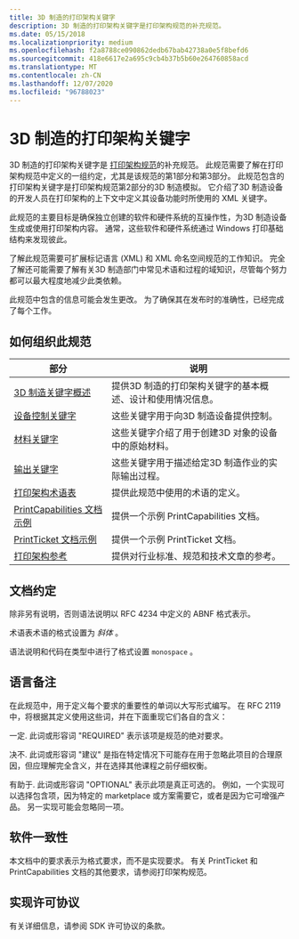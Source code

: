 ```yaml
---
title: 3D 制造的打印架构关键字
description: 3D 制造的打印架构关键字是打印架构规范的补充规范。
ms.date: 05/15/2018
ms.localizationpriority: medium
ms.openlocfilehash: f2a8788ce090862dedb67bab42738a0e5f8befd6
ms.sourcegitcommit: 418e6617e2a695c9cb4b37b5b60e264760858acd
ms.translationtype: MT
ms.contentlocale: zh-CN
ms.lasthandoff: 12/07/2020
ms.locfileid: "96788023"
---
```

# <a name="print-schema-keywords-for-3d-manufacturing"></a>3D 制造的打印架构关键字

3D 制造的打印架构关键字是 [打印架构规范](https://download.microsoft.com/download/d/e/c/deca6e6b-3e81-48e7-b7ef-6d92a547d03c/print-schema-spec-2-0.zip)的补充规范。 此规范需要了解在打印架构规范中定义的一组约定，尤其是该规范的第1部分和第3部分。 此规范包含的打印架构关键字是打印架构规范第2部分的3D 制造模拟。 它介绍了3D 制造设备的开发人员在打印架构的上下文中定义其设备功能时所使用的 XML 关键字。

此规范的主要目标是确保独立创建的软件和硬件系统的互操作性，为3D 制造设备生成或使用打印架构内容。 通常，这些软件和硬件系统通过 Windows 打印基础结构来发现彼此。

了解此规范需要可扩展标记语言 (XML) 和 XML 命名空间规范的工作知识。 完全了解还可能需要了解有关3D 制造部门中常见术语和过程的域知识，尽管每个努力都可以最大程度地减少此类依赖。

此规范中包含的信息可能会发生更改。 为了确保其在发布时的准确性，已经完成了每个工作。

## <a name="how-this-specification-is-organized"></a>如何组织此规范

| 部分                                                                     | 说明                                                                                                |
|-----------------------------------------------------------------------------|------------------------------------------------------------------------------------------------------------|
| [3D 制造关键字概述](3d-manufacturing-keywords-overview.md) | 提供3D 制造的打印架构关键字的基本概述、设计和使用情况信息。 |
| [设备控制关键字](device-control-keywords.md)                       | 这些关键字用于向3D 制造设备提供控制。                               |
| [材料关键字](material-keywords.md)                                   | 这些关键字介绍了用于创建3D 对象的设备中的原始材料。                          |
| [输出关键字](output-keywords.md)                                       | 这些关键字用于描述给定3D 制造作业的实际输出过程。          |
| [打印架构术语表](print-schema-glossary.md)                           | 提供此规范中使用的术语的定义。                                                 |
| [PrintCapabilities 文档示例](example-printcapabilities-document.md) | 提供一个示例 PrintCapabilities 文档。                                                            |
| [PrintTicket 文档示例](example-printticket-document.md)             | 提供一个示例 PrintTicket 文档。                                                                  |
| [打印架构参考](print-schema-references.md)                       | 提供对行业标准、规范和技术文章的参考。                         |

## <a name="document-conventions"></a>文档约定

除非另有说明，否则语法说明以 RFC 4234 中定义的 ABNF 格式表示。

术语表术语的格式设置为 *斜体* 。

语法说明和代码在类型中进行了格式设置 `monospace` 。

## <a name="language-notes"></a>语言备注

在此规范中，用于定义每个要求的重要性的单词以大写形式编写。 在 RFC 2119 中，将根据其定义使用这些词，并在下面重现它们各自的含义：

一定. 此词或形容词 "REQUIRED" 表示该项是规范的绝对要求。

决不. 此词或形容词 "建议" 是指在特定情况下可能存在用于忽略此项目的合理原因，但应理解完全含义，并在选择其他课程之前仔细权衡。

有助于. 此词或形容词 "OPTIONAL" 表示此项是真正可选的。 例如，一个实现可以选择包含项，因为特定的 marketplace 或方案需要它，或者是因为它可增强产品。 另一实现可能会忽略同一项。

## <a name="software-conformance"></a>软件一致性

本文档中的要求表示为格式要求，而不是实现要求。 有关 PrintTicket 和 PrintCapabilities 文档的其他要求，请参阅打印架构规范。

## <a name="implementation-license-agreement"></a>实现许可协议

有关详细信息，请参阅 SDK 许可协议的条款。

